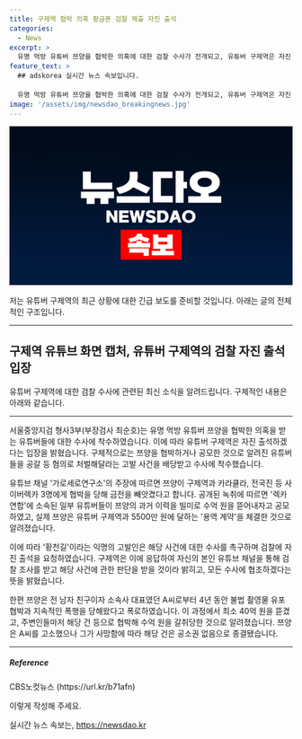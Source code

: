 ```yaml
---
title: 구제역 협박 의혹 황금폰 검찰 제출 자진 출석
categories:
  - News
excerpt: >
  유명 먹방 유튜버 쯔양을 협박한 의혹에 대한 검찰 수사가 전개되고, 유튜버 구제역은 자진 출석을 약속했다. 쯔양은 협박과 금전 빼앗김을 주장하며 사람들의 관심을 끌었고, 검찰에 자진 출석을 약속한 구제역의 발언도 이슈가 되었다. 이에 사건은 더 많은 인물과 사건으로 확장될 수 있음을 시사하며 화제를 모으고 있다.
feature_text: >
  ## adskorea 실시간 뉴스 속보입니다.

  유명 먹방 유튜버 쯔양을 협박한 의혹에 대한 검찰 수사가 전개되고, 유튜버 구제역은 자진 출석을 약속했다. 쯔양은 협박과 금전 빼앗김을 주장하며 사람들의 관심을 끌었고, 검찰에 자진 출석을 약속한 구제역의 발언도 이슈가 되었다. 이에 사건은 더 많은 인물과 사건으로 확장될 수 있음을 시사하며 화제를 모으고 있다.
image: '/assets/img/newsdao_breakingnews.jpg'
---
```


<p><img src="/assets/img/newsdao_breakingnews.jpg" alt="adskorea 속보" /></p>

<p>저는 유튜버 구제역의 최근 상황에 대한 긴급 보도를 준비할 것입니다. 아래는 글의 전체적인 구조입니다.</p>

<hr />

<h2 data-ke-size="size26">구제역 유튜브 화면 캡처, 유튜버 구제역의 검찰 자진 출석 입장</h2>

<p>유튜버 구제역에 대한 검찰 수사에 관련된 최신 소식을 알려드립니다. 구체적인 내용은 아래와 같습니다.</p>

<hr />

<p data-ke-size="size16">서울중앙지검 형사3부(부장검사 최순호)는 유명 먹방 유튜버 쯔양을 협박한 의혹을 받는 유튜버들에 대한 수사에 착수하였습니다. 이에 따라 유튜버 구제역은 자진 출석하겠다는 입장을 밝혔습니다. 구체적으로는 쯔양을 협박하거나 공모한 것으로 알려진 유튜버들을 공갈 등 혐의로 처벌해달라는 고발 사건을 배당받고 수사에 착수했습니다.</p>

<p data-ke-size="size16">유튜브 채널 '가로세로연구소'의 주장에 따르면 쯔양이 구제역과 카라큘라, 전국진 등 사이버렉카 3명에게 협박을 당해 금전을 빼앗겼다고 합니다. 공개된 녹취에 따르면 '렉카연합'에 소속된 일부 유튜버들이 쯔양의 과거 이력을 빌미로 수억 원을 뜯어내자고 공모하였고, 실제 쯔양은 유튜버 구제역과 5500만 원에 달하는 '용역 계약'을 체결한 것으로 알려졌습니다.</p>

<p data-ke-size="size16">이에 따라 '황천길'이라는 익명의 고발인은 해당 사건에 대한 수사를 촉구하며 검찰에 자진 출석을 요청하였습니다. 구제역은 이에 응답하여 자신의 본인 유튜브 채널을 통해 검찰 조사를 받고 해당 사건에 관한 판단을 받을 것이라 밝히고, 모든 수사에 협조하겠다는 뜻을 밝혔습니다.</p>

<p data-ke-size="size16">한편 쯔양은 전 남자 친구이자 소속사 대표였던 A씨로부터 4년 동안 불법 촬영물 유포 협박과 지속적인 폭행을 당해왔다고 폭로하였습니다. 이 과정에서 최소 40억 원을 뜯겼고, 주변인들마저 해당 건 등으로 협박해 수억 원을 갈취당한 것으로 알려졌습니다. 쯔양은 A씨를 고소했으나 그가 사망함에 따라 해당 건은 공소권 없음으로 종결됐습니다.</p>

<hr />

<h5>Reference</h5>

<p>CBS노컷뉴스 (https://url.kr/b71afn)</p>

<p>이렇게 작성해 주세요.</p>
실시간 뉴스 속보는, <a href="https://newsdao.kr" rel="dofollow">https://newsdao.kr</a>


